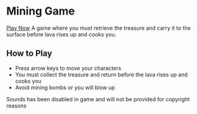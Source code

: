 # Mining Game
  [Play Now](https://aftersol.github.io/mining_game)
  A game where you must retrieve the treasure and carry it to the surface before lava rises up and cooks you.
## How to Play
 - Press arrow keys to move your characters
 - You must collect the treasure and return before the lava rises up and cooks you
 - Avoid mining bombs or you will blow up

Sounds has been disabled in game and will not be provided for copyright reasons
